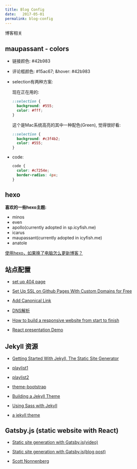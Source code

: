 ```yaml
---
title: Blog Config
date:   2017-05-01
permalink: blog-config
---
```


博客相关

<!--more-->

## maupassant - colors


- 链接颜色: #42b983

- 评论框颜色: #15ac67; &hover: #42b983

- selection有两种方案: 

  现在正在用的:
  ```css
  ::selection {
    background: #555;
    color: #fff; 
  }
  ```

  这个是Mac系统高亮的其中一种配色(Green), 觉得很好看:
  ```css
  ::selection {
    background: #c3f4b2;
    color: #555; 
  }
  ```

- code:

  ```css
  code {
    color: #c7254e;
    border-radius: 4px; 
  }
  ```

## hexo 

**喜欢的一些hexo主题:**

- minos
- even
- apollo(currently adopted in sp.icyfish.me)
- icarus
- maupassant(currently adopted in icyfish.me)
- anatole 


[使用hexo，如果换了电脑怎么更新博客？](https://www.zhihu.com/question/21193762/answer/79109280)
 
 ## 站点配置

- [set up 404 page](https://help.github.com/articles/creating-a-custom-404-page-for-your-github-pages-site/)

- [Set Up SSL on Github Pages With Custom Domains for Free](https://sheharyar.me/blog/free-ssl-for-github-pages-with-custom-domains/)

- [Add Canonical Link](http://stackoverflow.com/questions/39764967/how-to-add-canonical-link-in-hexo-blog)

- [DNS解析](https://itbilu.com/other/relate/EyxzdVl3.html)

- [How to build a responsive website from start to finish](https://www.youtube.com/playlist?list=PLqGj3iMvMa4KQZUkRjfwMmTq_f1fbxerI)

- [React presentation Demo](http://react-static-presentation-2016.surge.sh/)

## Jekyll 资源

- [Getting Started With Jekyll, The Static Site Generator](https://www.youtube.com/watch?v=iWowJBRMtpc)

- [playlist1](https://www.youtube.com/playlist?list=PLWjCJDeWfDdfVEcLGAfdJn_HXyM4Y7_k-)

- [playlist2](https://www.youtube.com/playlist?list=PLDbt-8dyNTUUar2aJqU2adtQ8UIhl0Lef)

- [theme-bootstrap](https://scotch.io/tutorials/getting-started-with-jekyll-plus-a-free-bootstrap-3-starter-theme)

- [Building a Jekyll Theme](http://www.schmalz.io/2014/09/28/Personal-Site-Jekyll-Theme/)

- [Using Sass with Jekyll](http://markdotto.com/2014/09/25/sass-and-jekyll/)

- [a jekyll theme](https://codeasashu.github.io/hcz-jekyll-blog/)


## Gatsby.js (static website with React)

- [Static site generation with Gatsby.js(video)](https://www.youtube.com/watch?v=Wpkc8o1V_SU)

- [Static site generation with Gatsby.js(blog post)](https://blog.scottnonnenberg.com/static-site-generation-with-gatsby-js/) 

- [Scott Nonnenberg](https://blog.scottnonnenberg.com/)